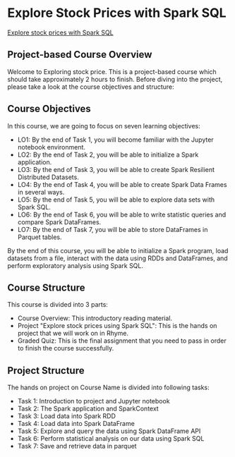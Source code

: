 # Explore Stock Prices with Spark SQL

[Explore stock prices with Spark SQL](https://www.coursera.org/learn/data-exploration-spark-sql/)

## Project-based Course Overview

Welcome to Exploring stock price. This is a project-based course which should take approximately 2 hours to finish. Before diving into the project, please take a look at the course objectives and structure:

## Course Objectives

In this course, we are going to focus on seven learning objectives:
- LO1: By the end of Task 1, you will become familiar with the Jupyter notebook environment.
- LO2: By the end of Task 2, you will be able to initialize a Spark application.
- LO3: By the end of Task 3, you will be able to create Spark Resilient Distributed Datasets.
- LO4: By the end of Task 4, you will be able to create Spark Data Frames in several ways.
- LO5: By the end of Task 5, you will be able to explore data sets with Spark SQL.
- LO6: By the end of Task 6, you will be able to write statistic queries and compare Spark DataFrames.
- LO7: By the end of Task 7, you will be able to store DataFrames in Parquet tables.

By the end of this course, you will be able to initialize a Spark program, load datasets from a file, interact with the data using RDDs and DataFrames, and perform exploratory analysis using Spark SQL.

## Course Structure

This course is divided into 3 parts:
- Course Overview: This introductory reading material.
- Project "Explore stock prices using Spark SQL": This is the hands on project that we will work on in Rhyme.
- Graded Quiz: This is the final assignment that you need to pass in order to finish the course successfully.

## Project Structure

The hands on project on Course Name is divided into following tasks:
- Task 1: Introduction to project and Jupyter notebook
- Task 2: The Spark application and SparkContext
- Task 3: Load data into Spark RDD
- Task 4: Load data into Spark DataFrame
- Task 5: Explore and query the data using Spark DataFrame API
- Task 6: Perform statistical analysis on our data using Spark SQL 
- Task 7: Save and retrieve data in parquet
